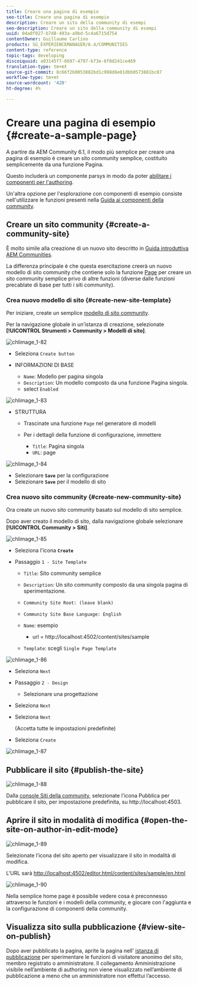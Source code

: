 ```yaml
---
title: Creare una pagina di esempio
seo-title: Creare una pagina di esempio
description: Creare un sito della community di esempi
seo-description: Creare un sito della community di esempi
uuid: 04a8f027-b7d8-493a-a9bd-5c4a6715d754
contentOwner: Guillaume Carlino
products: SG_EXPERIENCEMANAGER/6.4/COMMUNITIES
content-type: reference
topic-tags: developing
discoiquuid: a03145f7-6697-4797-b73e-6f8d241ce469
translation-type: tm+mt
source-git-commit: 8c66f2b0053882bd1c998d8e01dbb0573881bc87
workflow-type: tm+mt
source-wordcount: '420'
ht-degree: 4%

---
```



# Creare una pagina di esempio {#create-a-sample-page}

A partire da AEM Community 6.1, il modo più semplice per creare una pagina di esempio è creare un sito community semplice, costituito semplicemente da una funzione Pagina.

Questo includerà un componente parsys in modo da poter [abilitare i componenti per l&#39;authoring](basics.md#accessing-communities-components).

Un&#39;altra opzione per l&#39;esplorazione con componenti di esempio consiste nell&#39;utilizzare le funzioni presenti nella [Guida ai componenti della community](components-guide.md).

## Creare un sito community {#create-a-community-site}

È molto simile alla creazione di un nuovo sito descritto in [Guida introduttiva  AEM Communities](getting-started.md).

La differenza principale è che questa esercitazione creerà un nuovo modello di sito community che contiene solo la funzione [Page](functions.md#page-function) per creare un sito community semplice privo di altre funzioni (diverse dalle funzioni precablate di base per tutti i siti community).

### Crea nuovo modello di sito {#create-new-site-template}

Per iniziare, create un semplice [modello di sito community](sites.md).

Per la navigazione globale in un’istanza di creazione, selezionate **[!UICONTROL Strumenti > Community > Modelli di sito]**.

![chlimage_1-82](assets/chlimage_1-82.png)

* Seleziona `Create button`
* INFORMAZIONI DI BASE

   * `Name`: Modello per pagina singola
   * `Description`: Un modello composto da una funzione Pagina singola.
   * select `Enabled`

![chlimage_1-83](assets/chlimage_1-83.png)

* STRUTTURA

   * Trascinate una funzione `Page` nel generatore di modelli
   * Per i dettagli della funzione di configurazione, immettere

      * `Title`: Pagina singola
      * `URL`: page

![chlimage_1-84](assets/chlimage_1-84.png)

* Selezionare **`Save`** per la configurazione
* Selezionare **`Save`** per il modello di sito

### Crea nuovo sito community {#create-new-community-site}

Ora create un nuovo sito community basato sul modello di sito semplice.

Dopo aver creato il modello di sito, dalla navigazione globale selezionare **[!UICONTROL Community > Siti]**.

![chlimage_1-85](assets/chlimage_1-85.png)

* Seleziona l&#39;icona **`Create`**

* Passaggio `1 - Site Template`

   * `Title`: Sito community semplice
   * `Description`: Un sito community composto da una singola pagina di sperimentazione.
   * `Community Site Root: (leave blank)`
   * `Community Site Base Language: English`
   * `Name`: esempio

      * url = http://localhost:4502/content/sites/sample
   * `Template`: scegli  `Single Page Template`


![chlimage_1-86](assets/chlimage_1-86.png)

* Seleziona `Next`
* Passaggio `2 - Design`

   * Selezionare una progettazione

* Seleziona `Next`
* Seleziona `Next`

   (Accetta tutte le impostazioni predefinite)

* Seleziona `Create`

![chlimage_1-87](assets/chlimage_1-87.png)

## Pubblicare il sito {#publish-the-site}

![chlimage_1-88](assets/chlimage_1-88.png)

Dalla [console Siti della community](sites-console.md), selezionate l&#39;icona Pubblica per pubblicare il sito, per impostazione predefinita, su http://localhost:4503.

## Aprire il sito in modalità di modifica {#open-the-site-on-author-in-edit-mode}

![chlimage_1-89](assets/chlimage_1-89.png)

Selezionate l’icona del sito aperto per visualizzare il sito in modalità di modifica.

L&#39;URL sarà [http://localhost:4502/editor.html/content/sites/sample/en.html](http://localhost:4502/editor.html/content/sites/sample/en.html)

![chlimage_1-90](assets/chlimage_1-90.png)

Nella semplice home page è possibile vedere cosa è preconnesso attraverso le funzioni e i modelli della community, e giocare con l&#39;aggiunta e la configurazione di componenti della community.

## Visualizza sito sulla pubblicazione {#view-site-on-publish}

Dopo aver pubblicato la pagina, aprite la pagina nell&#39; [istanza di pubblicazione](http://localhost:4503/content/sites/sample/en.html) per sperimentare le funzioni di visitatore anonimo del sito, membro registrato o amministratore. Il collegamento Amministrazione visibile nell’ambiente di authoring non viene visualizzato nell’ambiente di pubblicazione a meno che un amministratore non effettui l’accesso.
